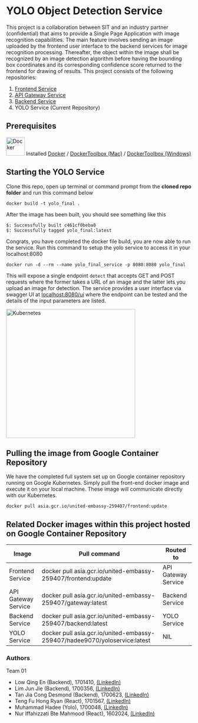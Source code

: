 # YOLO Object Detection Service
This project is a collaboration between SIT and an industry partner (confidential) that aims to provide a Single Page Application with image recognition capabilities. The main feature involves sending an image uploaded by the frontend user interface to the backend services for image recognition processing. Thereafter, the object within the image shall be recognized by an image detection algorithm before having the bounding box coordinates and its corresponding confidence score returned to the frontend for drawing of results. This project consists of the following repositories:

1. [Frontend Service](https://github.com/saiwoon/Team1-ICT3102-FrontEnd)
2. [API Gateway Service](https://github.com/Desmondtjc/3102-BackendGateway)
3. [Backend Service](https://github.com/Desmondtjc/3102-BackendServices/edit/master/README.md)
4. YOLO Service (Current Repository)

## Prerequisites

<img alt="Docker" src="https://i.imgur.com/yu0yoI7.png" width="50"> Installed [Docker](https://www.docker.com/products/docker-desktop) / [DockerToolbox (Mac)](https://docs.docker.com/toolbox/toolbox_install_mac/) / [DockerToolbox (Windows)](https://docs.docker.com/toolbox/toolbox_install_windows/)

## Starting the YOLO Service

Clone this repo, open up terminal or command prompt from the **cloned repo folder** and run this command below

```
docker build -t yolo_final .
```

After the image has been built, you should see something like this 

```
$: Successfully built c461cf0beba0
$: Successfully tagged yolo_final:latest
```

Congrats, you have completed the docker file build, you are now able to run the service. Run this command to setup the yolo service to access it in your localhost:8080

```
docker run -d --rm --name yolo_final_service -p 8080:8080 yolo_final
```

This will expose a single endpoint `detect` that accepts GET and POST requests where the former takes a URL of an image and the latter lets you upload an image for detection.
The service provides a user interface via swagger UI at [localhost:8080/ui](http://localhost:8080/ui) where the endpoint can be tested and the details of the input parameters are listed.

<img alt="Kubernetes" src="https://i.imgur.com/3eJILtc.png" width="350"> 

Pulling the image from Google Container Repository
---
We have the completed full system set up on Google container repository running on Google Kubernetes.
Simply pull the front-end docker image and execute it on your local machine.
These image will communicate directly with our Kubernetes.
```
docker pull asia.gcr.io/united-embassy-259407/frontend:update
```

Related Docker images within this project hosted on Google Container Repository
---
| Image                    | Pull command                                                                 | Routed to           |
| ------------------------ | ---------------------------------------------------------------------------- | ------------------- |
| Frontend Service         | docker pull asia.gcr.io/united-embassy-259407/frontend:update                | API Gateway Service |
| API Gateway Service      | docker pull asia.gcr.io/united-embassy-259407/gateway:latest                 | Backend Service     |
| Backend Service          | docker pull asia.gcr.io/united-embassy-259407/backend:latest                 | YOLO Service        |
| YOLO Service             | docker pull asia.gcr.io/united-embassy-259407/hadee9070/yoloservice:latest   | NIL                 |

### Authors
Team 01
- Low Qing En (Backend), 1701410, [(LinkedIn)](https://www.linkedin.com/in/qing-en-low-4275a0158/)
- Lim Jun Jie (Backend), 1700356, [(LinkedIn)](https://www.linkedin.com/in/grisaille/) 
- Tan Jia Cong Desmond (Backend), 1700623, [(LinkedIn)](https://www.linkedin.com/in/desmond-tjc/) 
- Teng Fu Hong Ryan (React), 1701567, [(LinkedIn)](https://www.linkedin.com/in/ryan-teng-692b28158/)
- Muhammad Hadee (Yolo), 1700048, [(LinkedIn)](https://www.linkedin.com/in/hadee-piperdy/)
- Nur Iffahizzati Bte Mahmood (React), 1602024, [(LinkedIn)](https://www.linkedin.com/in/mnuriffah/)


